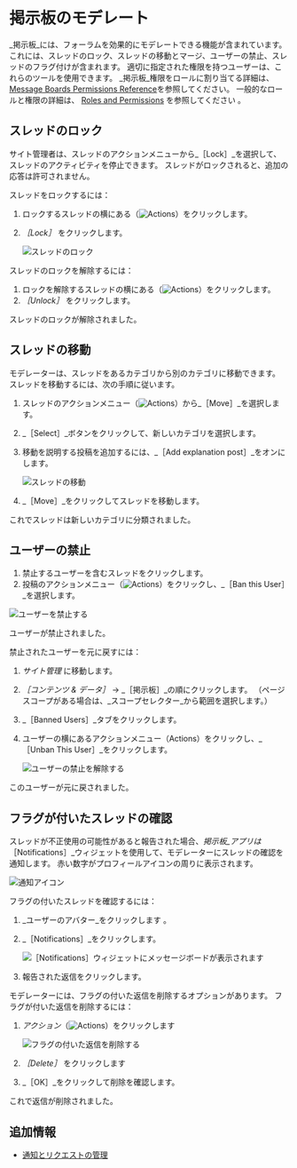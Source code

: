 # 掲示板のモデレート

_掲示板_には、フォーラムを効果的にモデレートできる機能が含まれています。 これには、スレッドのロック、スレッドの移動とマージ、ユーザーの禁止、スレッドのフラグ付けが含まれます。 適切に指定された権限を持つユーザーは、これらのツールを使用できます。 _掲示板_権限をロールに割り当てる詳細は、[Message Boards Permissions Reference](./message-boards-permissions-reference.md)を参照してください。 一般的なロールと権限の詳細は、 [Roles and Permissions](https://help.liferay.com/hc/articles/360017895212-Roles-and-Permissions) を参照してください 。

<a name="スレッドのロック" />

## スレッドのロック

サイト管理者は、スレッドのアクションメニューから_［Lock］_を選択して、スレッドのアクティビティを停止できます。 スレッドがロックされると、追加の応答は許可されません。

スレッドをロックするには：

1. ロックするスレッドの横にある（![Actions](../../../images/icon-actions.png)）をクリックします。
1. _［Lock］_ をクリックします。

    ![スレッドのロック](./moderating-message-boards/images/02.png)

スレッドのロックを解除するには：

1. ロックを解除するスレッドの横にある（![Actions](../../../images/icon-actions.png)）をクリックします。
1. _［Unlock］_ をクリックします。

スレッドのロックが解除されました。

<a name="スレッドの移動" />

## スレッドの移動

モデレーターは、スレッドをあるカテゴリから別のカテゴリに移動できます。 スレッドを移動するには、次の手順に従います。

1. スレッドのアクションメニュー（![Actions](../../../images/icon-actions.png)）から_［Move］_を選択します。
1. _［Select］_ボタンをクリックして、新しいカテゴリを選択します。
1. 移動を説明する投稿を追加するには、_［Add explanation post］_をオンにします。

    ![スレッドの移動](./moderating-message-boards/images/03.png)

1. _［Move］_をクリックしてスレッドを移動します。

これでスレッドは新しいカテゴリに分類されました。

<a name="ユーザーの禁止" />

## ユーザーの禁止

1. 禁止するユーザーを含むスレッドをクリックします。
1. 投稿のアクションメニュー（![Actions](../../../images/icon-actions.png)）をクリックし、_［Ban this User］_を選択します。

![ユーザーを禁止する](./moderating-message-boards/images/04.png)

ユーザーが禁止されました。

禁止されたユーザーを元に戻すには：

1. _サイト管理_ に移動します。
1. _［コンテンツ & データ］_ &rarr; _［掲示板］_の順にクリックします。 （ページスコープがある場合は、_スコープセレクター_から範囲を選択します。）
1. _［Banned Users］_タブをクリックします。
1. ユーザーの横にあるアクションメニュー（Actions）をクリックし、_［Unban This User］_をクリックします。

    ![ユーザーの禁止を解除する](./moderating-message-boards/images/05.png)

このユーザーが元に戻されました。

<a name="フラグが付いたスレッドの確認" />

## フラグが付いたスレッドの確認

スレッドが不正使用の可能性があると報告された場合、_掲示板_アプリは_［Notifications］_ウィジェットを使用して、モデレーターにスレッドの確認を通知します。 赤い数字がプロフィールアイコンの周りに表示されます。

![通知アイコン](./moderating-message-boards/images/01.png)

フラグの付いたスレッドを確認するには：

1. _ユーザーのアバター_をクリックします 。

1. _［Notifications］_をクリックします。

    ![［Notifications］ウィジェットにメッセージボードが表示されます](./moderating-message-boards/images/06.png)

1. 報告された返信をクリックします。

モデレーターには、フラグの付いた返信を削除するオプションがあります。 フラグが付いた返信を削除するには：

1. _アクション_（![Actions](../../../images/icon-actions.png)）をクリックします

    ![フラグの付いた返信を削除する](./moderating-message-boards/images/07.png)

1. _［Delete］_ をクリックします
1. _［OK］_をクリックして削除を確認します。

これで返信が削除されました。

<a name="追加情報" />

## 追加情報

* [通知とリクエストの管理](../../notifications-and-requests/user-guide/managing-notifications-and-requests.md)
